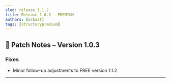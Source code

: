```yaml
---
slug: release_1.1.2
title: Release 1.0.3 - PREMIUM
authors: [mrbast]
tags: [structorypremium]
---
```


## 🔧 Patch Notes – Version 1.0.3

### Fixes
- Minor follow-up adjustments to FREE version 1.1.2

---
